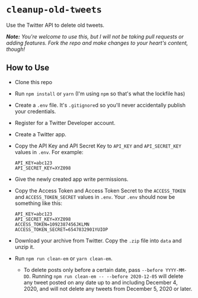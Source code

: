 # `cleanup-old-tweets`

Use the Twitter API to delete old tweets.

***Note:** You're welcome to use this, but I will not be taking pull requests or adding features. Fork the repo and make changes to your heart's content, though!*

## How to Use

-   Clone this repo

-   Run `npm install` or `yarn` (I'm using `npm` so that's what the lockfile has)

-   Create a `.env` file. It's `.gitignore`d so you'll never accidentally publish your credentials.

-   Register for a Twitter Developer account.

-   Create a Twitter app.

-   Copy the API Key and API Secret Key to `API_KEY` and `API_SECRET_KEY` values in `.env`. For example:

     ```
     API_KEY=abc123
     API_SECRET_KEY=XYZ098
     ```

-   Give the newly created app write permissions.

-   Copy the Access Token and Access Token Secret to the `ACCESS_TOKEN` and `ACCESS_TOKEN_SECRET` values in `.env`. Your `.env` should now be something like this:

    ```
    API_KEY=abc123
    API_SECRET_KEY=XYZ098
    ACCESS_TOKEN=1092387456JKLMN
    ACCESS_TOKEN_SECRET=6547832901YUIOP
    ```

-   Download your archive from Twitter. Copy the `.zip` file into `data` and unzip it.

-   Run `npm run clean-em` or `yarn clean-em`.
    -   To delete posts only before a certain date, pass `--before YYYY-MM-DD`. Running `npm run clean-em -- --before 2020-12-05` will delete any tweet posted on any date up to and including December 4, 2020, and will not delete any tweets from December 5, 2020 or later.
